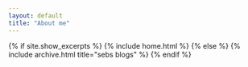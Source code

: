 ```yaml
---
layout: default
title: "About me"
---
```


{% if site.show_excerpts %}
  {% include home.html %}
{% else %}
  {% include archive.html title="sebs blogs" %}
{% endif %}

